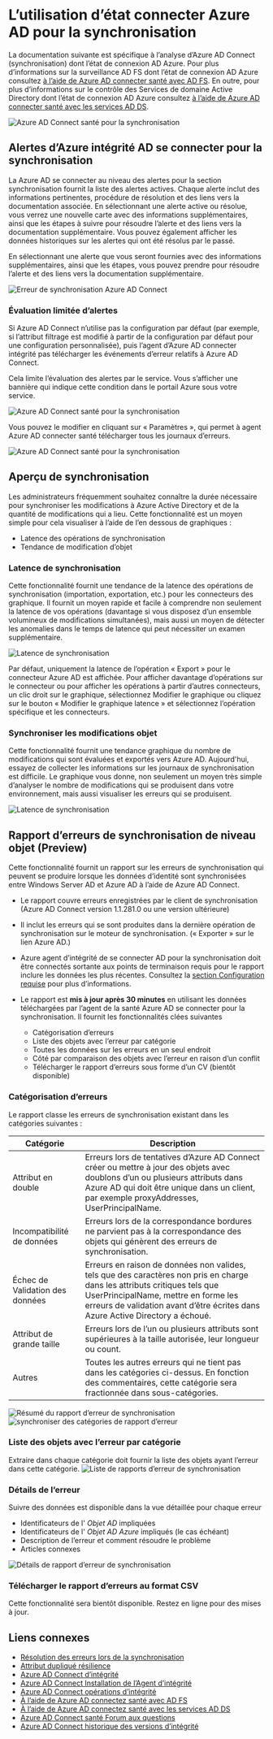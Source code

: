 
<properties
    pageTitle="L’utilisation d’état connecter Azure AD avec la synchronisation | Microsoft Azure"
    description="Il s’agit de la page Azure AD connecter santé qui sera consacrée à surveiller synchronisation Azure AD Connect."
    services="active-directory"
    documentationCenter=""
    authors="karavar"
    manager="samueld"
    editor="curtand"/>

<tags
    ms.service="active-directory"
    ms.workload="identity"
    ms.tgt_pltfrm="na"
    ms.devlang="na"
    ms.topic="get-started-article"
    ms.date="10/18/2016"
    ms.author="vakarand"/>

# <a name="using-azure-ad-connect-health-for-sync"></a>L’utilisation d’état connecter Azure AD pour la synchronisation
La documentation suivante est spécifique à l’analyse d’Azure AD Connect (synchronisation) dont l’état de connexion AD Azure.  Pour plus d’informations sur la surveillance AD FS dont l’état de connexion AD Azure consultez [à l’aide de Azure AD connecter santé avec AD FS](active-directory-aadconnect-health-adfs.md). En outre, pour plus d’informations sur le contrôle des Services de domaine Active Directory dont l’état de connexion AD Azure consultez [à l’aide de Azure AD connecter santé avec les services AD DS](active-directory-aadconnect-health-adds.md).

![Azure AD Connect santé pour la synchronisation](./media/active-directory-aadconnect-health-sync/sync-blade.png)

## <a name="alerts-for-azure-ad-connect-health-for-sync"></a>Alertes d’Azure intégrité AD se connecter pour la synchronisation
La Azure AD se connecter au niveau des alertes pour la section synchronisation fournit la liste des alertes actives. Chaque alerte inclut des informations pertinentes, procédure de résolution et des liens vers la documentation associée. En sélectionnant une alerte active ou résolue, vous verrez une nouvelle carte avec des informations supplémentaires, ainsi que les étapes à suivre pour résoudre l’alerte et des liens vers la documentation supplémentaire. Vous pouvez également afficher les données historiques sur les alertes qui ont été résolus par le passé.

En sélectionnant une alerte que vous seront fournies avec des informations supplémentaires, ainsi que les étapes, vous pouvez prendre pour résoudre l’alerte et des liens vers la documentation supplémentaire.

![Erreur de synchronisation Azure AD Connect](./media/active-directory-aadconnect-health-sync/alert.png)

### <a name="limited-evaluation-of-alerts"></a>Évaluation limitée d’alertes
Si Azure AD Connect n’utilise pas la configuration par défaut (par exemple, si l’attribut filtrage est modifié à partir de la configuration par défaut pour une configuration personnalisée), puis l’agent d’Azure AD connecter intégrité pas télécharger les événements d’erreur relatifs à Azure AD Connect.

Cela limite l’évaluation des alertes par le service. Vous s’afficher une bannière qui indique cette condition dans le portail Azure sous votre service.

![Azure AD Connect santé pour la synchronisation](./media/active-directory-aadconnect-health-sync/banner.png)

Vous pouvez le modifier en cliquant sur « Paramètres », qui permet à agent Azure AD connecter santé télécharger tous les journaux d’erreurs.

![Azure AD Connect santé pour la synchronisation](./media/active-directory-aadconnect-health-sync/banner2.png)

## <a name="sync-insight"></a>Aperçu de synchronisation
Les administrateurs fréquemment souhaitez connaître la durée nécessaire pour synchroniser les modifications à Azure Active Directory et de la quantité de modifications qui a lieu. Cette fonctionnalité est un moyen simple pour cela visualiser à l’aide de l’en dessous de graphiques :   

- Latence des opérations de synchronisation
- Tendance de modification d’objet

### <a name="sync-latency"></a>Latence de synchronisation
Cette fonctionnalité fournit une tendance de la latence des opérations de synchronisation (importation, exportation, etc.) pour les connecteurs des graphique.  Il fournit un moyen rapide et facile à comprendre non seulement la latence de vos opérations (davantage si vous disposez d’un ensemble volumineux de modifications simultanées), mais aussi un moyen de détecter les anomalies dans le temps de latence qui peut nécessiter un examen supplémentaire.

![Latence de synchronisation](./media/active-directory-aadconnect-health-sync/synclatency02.png)

Par défaut, uniquement la latence de l’opération « Export » pour le connecteur Azure AD est affichée.  Pour afficher davantage d’opérations sur le connecteur ou pour afficher les opérations à partir d’autres connecteurs, un clic droit sur le graphique, sélectionnez Modifier le graphique ou cliquez sur le bouton « Modifier le graphique latence » et sélectionnez l’opération spécifique et les connecteurs.

### <a name="sync-object-changes"></a>Synchroniser les modifications objet
Cette fonctionnalité fournit une tendance graphique du nombre de modifications qui sont évaluées et exportés vers Azure AD.  Aujourd'hui, essayez de collecter les informations sur les journaux de synchronisation est difficile.  Le graphique vous donne, non seulement un moyen très simple d’analyser le nombre de modifications qui se produisent dans votre environnement, mais aussi visualiser les erreurs qui se produisent.

![Latence de synchronisation](./media/active-directory-aadconnect-health-sync/syncobjectchanges02.png)

## <a name="object-level-synchronization-error-report-preview"></a>Rapport d’erreurs de synchronisation de niveau objet (Preview)
Cette fonctionnalité fournit un rapport sur les erreurs de synchronisation qui peuvent se produire lorsque les données d’identité sont synchronisées entre Windows Server AD et Azure AD à l’aide de Azure AD Connect.

- Le rapport couvre erreurs enregistrées par le client de synchronisation (Azure AD Connect version 1.1.281.0 ou une version ultérieure)
- Il inclut les erreurs qui se sont produites dans la dernière opération de synchronisation sur le moteur de synchronisation. (« Exporter » sur le lien Azure AD.)
- Azure agent d’intégrité de se connecter AD pour la synchronisation doit être connectés sortante aux points de terminaison requis pour le rapport inclure les données les plus récentes. Consultez la [section Configuration requise](active-directory-aadconnect-health-agent-install.md#Requirements) pour plus d’informations.
- Le rapport est **mis à jour après 30 minutes** en utilisant les données téléchargées par l’agent de la santé Azure AD se connecter pour la synchronisation.
Il fournit les fonctionnalités clées suivantes

    - Catégorisation d’erreurs
    - Liste des objets avec l’erreur par catégorie
    - Toutes les données sur les erreurs en un seul endroit
    - Côté par comparaison des objets avec l’erreur en raison d’un conflit
    - Télécharger le rapport d’erreurs sous forme d’un CV (bientôt disponible)

### <a name="categorization-of-errors"></a>Catégorisation d’erreurs
Le rapport classe les erreurs de synchronisation existant dans les catégories suivantes :

| Catégorie | Description |
| -------------- | ----------- |
| Attribut en double | Erreurs lors de tentatives d’Azure AD Connect créer ou mettre à jour des objets avec doublons d’un ou plusieurs attributs dans Azure AD qui doit être unique dans un client, par exemple proxyAddresses, UserPrincipalName. |
| Incompatibilité de données | Erreurs lors de la correspondance bordures ne parvient pas à la correspondance des objets qui génèrent des erreurs de synchronisation. |
| Échec de Validation des données | Erreurs en raison de données non valides, tels que des caractères non pris en charge dans les attributs critiques tels que UserPrincipalName, mettre en forme les erreurs de validation avant d’être écrites dans Azure Active Directory a échoué.|
| Attribut de grande taille | Erreurs lors de l’un ou plusieurs attributs sont supérieures à la taille autorisée, leur longueur ou count.|
| Autres | Toutes les autres erreurs qui ne tient pas dans les catégories ci-dessus. En fonction des commentaires, cette catégorie sera fractionnée dans sous-catégories.

![Résumé du rapport d’erreur de synchronisation](./media/active-directory-aadconnect-health-sync/errorreport01.png)
![synchroniser des catégories de rapport d’erreur](./media/active-directory-aadconnect-health-sync/errorreport02.png)

### <a name="list-of-objects-with-error-per-category"></a>Liste des objets avec l’erreur par catégorie
Extraire dans chaque catégorie doit fournir la liste des objets ayant l’erreur dans cette catégorie.
![Liste de rapports d’erreur de synchronisation](./media/active-directory-aadconnect-health-sync/errorreport03.png)

### <a name="error-details"></a>Détails de l’erreur
Suivre des données est disponible dans la vue détaillée pour chaque erreur

- Identificateurs de l' *Objet AD* impliquées
- Identificateurs de l' *Objet AD Azure* impliqués (le cas échéant)
- Description de l’erreur et comment résoudre le problème
- Articles connexes

![Détails de rapport d’erreur de synchronisation](./media/active-directory-aadconnect-health-sync/errorreport04.png)

### <a name="download-the-error-report-as-csv"></a>Télécharger le rapport d’erreurs au format CSV
Cette fonctionnalité sera bientôt disponible. Restez en ligne pour des mises à jour.



## <a name="related-links"></a>Liens connexes
* [Résolution des erreurs lors de la synchronisation](active-directory-aadconnect-troubleshoot-sync-errors.md)
* [Attribut dupliqué résilience](active-directory-aadconnectsyncservice-duplicate-attribute-resiliency.md)
* [Azure AD Connect d’intégrité](active-directory-aadconnect-health.md)
* [Azure AD Connect Installation de l’Agent d’intégrité](active-directory-aadconnect-health-agent-install.md)
* [Azure AD Connect opérations d’intégrité](active-directory-aadconnect-health-operations.md)
* [À l’aide de Azure AD connectez santé avec AD FS](active-directory-aadconnect-health-adfs.md)
* [À l’aide de Azure AD connectez santé avec les services AD DS](active-directory-aadconnect-health-adds.md)
* [Azure AD Connect santé Forum aux questions](active-directory-aadconnect-health-faq.md)
* [Azure AD Connect historique des versions d’intégrité](active-directory-aadconnect-health-version-history.md)
